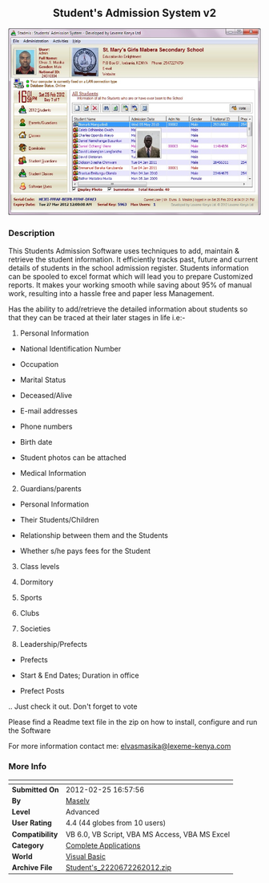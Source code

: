 ﻿<div align="center">

## Student's Admission System v2

<img src="PIC20122261032513520.jpg">
</div>

### Description

This Students Admission Software uses techniques to add, maintain & retrieve the student information. It efficiently tracks past, future and current details of students in the school admission register. Students information can be spooled to excel format which will lead you to prepare Customized reports. It makes your working smooth while saving about 95% of manual work, resulting into a hassle free and paper less Management.

Has the ability to add/retrieve the detailed information about students so that they can be traced at their later stages in life i.e:-

1. Personal Information

- National Identification Number

- Occupation

- Marital Status

- Deceased/Alive

- E-mail addresses

- Phone numbers

- Birth date

- Student photos can be attached

- Medical Information

2. Guardians/parents

- Personal Information

- Their Students/Children

- Relationship between them and the Students

- Whether s/he pays fees for the Student

3. Class levels

4. Dormitory

5. Sports

6. Clubs

7. Societies

8. Leadership/Prefects

- Prefects

- Start & End Dates; Duration in office

- Prefect Posts

.. Just check it out. Don't forget to vote

Please find a Readme text file in the zip on how to install, configure and run the Software

For more information contact me: elvasmasika@lexeme-kenya.com
 
### More Info
 


<span>             |<span>
---                |---
**Submitted On**   |2012-02-25 16:57:56
**By**             |[Maselv](https://github.com/Planet-Source-Code/PSCIndex/blob/master/ByAuthor/maselv.md)
**Level**          |Advanced
**User Rating**    |4.4 (44 globes from 10 users)
**Compatibility**  |VB 6\.0, VB Script, VBA MS Access, VBA MS Excel
**Category**       |[Complete Applications](https://github.com/Planet-Source-Code/PSCIndex/blob/master/ByCategory/complete-applications__1-27.md)
**World**          |[Visual Basic](https://github.com/Planet-Source-Code/PSCIndex/blob/master/ByWorld/visual-basic.md)
**Archive File**   |[Student's\_2220672262012\.zip](https://github.com/Planet-Source-Code/maselv-student-s-admission-system-v2__1-74289/archive/master.zip)








